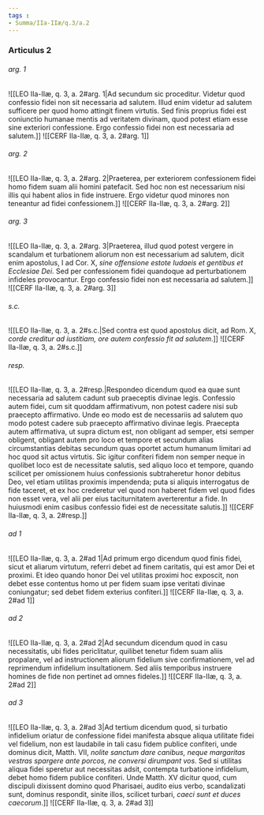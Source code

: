 ```yaml
---
tags : 
- Summa/IIa-IIæ/q.3/a.2
---
```


### Articulus 2

###### arg. 1
![[LEO IIa-IIæ, q. 3, a. 2#arg. 1|Ad secundum sic proceditur. Videtur quod confessio fidei non sit necessaria ad salutem. Illud enim videtur ad salutem sufficere per quod homo attingit finem virtutis. Sed finis proprius fidei est coniunctio humanae mentis ad veritatem divinam, quod potest etiam esse sine exteriori confessione. Ergo confessio fidei non est necessaria ad salutem.]]
![[CERF IIa-IIæ, q. 3, a. 2#arg. 1]]

###### arg. 2
![[LEO IIa-IIæ, q. 3, a. 2#arg. 2|Praeterea, per exteriorem confessionem fidei homo fidem suam alii homini patefacit. Sed hoc non est necessarium nisi illis qui habent alios in fide instruere. Ergo videtur quod minores non teneantur ad fidei confessionem.]]
![[CERF IIa-IIæ, q. 3, a. 2#arg. 2]]

###### arg. 3
![[LEO IIa-IIæ, q. 3, a. 2#arg. 3|Praeterea, illud quod potest vergere in scandalum et turbationem aliorum non est necessarium ad salutem, dicit enim apostolus, I ad Cor. X, *sine offensione estote Iudaeis et gentibus et Ecclesiae Dei*. Sed per confessionem fidei quandoque ad perturbationem infideles provocantur. Ergo confessio fidei non est necessaria ad salutem.]]
![[CERF IIa-IIæ, q. 3, a. 2#arg. 3]]

###### s.c.
![[LEO IIa-IIæ, q. 3, a. 2#s.c.|Sed contra est quod apostolus dicit, ad Rom. X, *corde creditur ad iustitiam, ore autem confessio fit ad salutem*.]]
![[CERF IIa-IIæ, q. 3, a. 2#s.c.]]

###### resp.
![[LEO IIa-IIæ, q. 3, a. 2#resp.|Respondeo dicendum quod ea quae sunt necessaria ad salutem cadunt sub praeceptis divinae legis. Confessio autem fidei, cum sit quoddam affirmativum, non potest cadere nisi sub praecepto affirmativo. Unde eo modo est de necessariis ad salutem quo modo potest cadere sub praecepto affirmativo divinae legis. Praecepta autem affirmativa, ut supra dictum est, non obligant ad semper, etsi semper obligent, obligant autem pro loco et tempore et secundum alias circumstantias debitas secundum quas oportet actum humanum limitari ad hoc quod sit actus virtutis. Sic igitur confiteri fidem non semper neque in quolibet loco est de necessitate salutis, sed aliquo loco et tempore, quando scilicet per omissionem huius confessionis subtraheretur honor debitus Deo, vel etiam utilitas proximis impendenda; puta si aliquis interrogatus de fide taceret, et ex hoc crederetur vel quod non haberet fidem vel quod fides non esset vera, vel alii per eius taciturnitatem averterentur a fide. In huiusmodi enim casibus confessio fidei est de necessitate salutis.]]
![[CERF IIa-IIæ, q. 3, a. 2#resp.]]

###### ad 1
![[LEO IIa-IIæ, q. 3, a. 2#ad 1|Ad primum ergo dicendum quod finis fidei, sicut et aliarum virtutum, referri debet ad finem caritatis, qui est amor Dei et proximi. Et ideo quando honor Dei vel utilitas proximi hoc exposcit, non debet esse contentus homo ut per fidem suam ipse veritati divinae coniungatur; sed debet fidem exterius confiteri.]]
![[CERF IIa-IIæ, q. 3, a. 2#ad 1]]

###### ad 2
![[LEO IIa-IIæ, q. 3, a. 2#ad 2|Ad secundum dicendum quod in casu necessitatis, ubi fides periclitatur, quilibet tenetur fidem suam aliis propalare, vel ad instructionem aliorum fidelium sive confirmationem, vel ad reprimendum infidelium insultationem. Sed aliis temporibus instruere homines de fide non pertinet ad omnes fideles.]]
![[CERF IIa-IIæ, q. 3, a. 2#ad 2]]

###### ad 3
![[LEO IIa-IIæ, q. 3, a. 2#ad 3|Ad tertium dicendum quod, si turbatio infidelium oriatur de confessione fidei manifesta absque aliqua utilitate fidei vel fidelium, non est laudabile in tali casu fidem publice confiteri, unde dominus dicit, Matth. VII, *nolite sanctum dare canibus, neque margaritas vestras spargere ante porcos, ne conversi dirumpant vos*. Sed si utilitas aliqua fidei speretur aut necessitas adsit, contempta turbatione infidelium, debet homo fidem publice confiteri. Unde Matth. XV dicitur quod, cum discipuli dixissent domino quod Pharisaei, audito eius verbo, scandalizati sunt, dominus respondit, sinite illos, scilicet turbari, *caeci sunt et duces caecorum*.]]
![[CERF IIa-IIæ, q. 3, a. 2#ad 3]]

